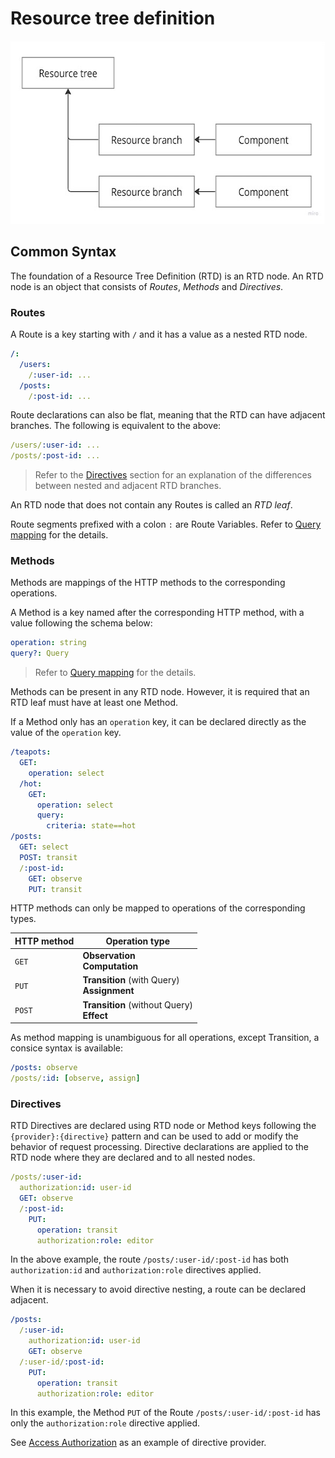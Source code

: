 # Resource tree definition

<a href="">
  <picture>
    <source media="(prefers-color-scheme: dark)" srcset=".assets/rtd-dark.jpg">
    <img alt="IA3" width="600" height="293" src="./.assets/rtd-light.jpg">
  </picture>
</a>

## Common Syntax

The foundation of a Resource Tree Definition (RTD) is an RTD node.
An RTD node is an object that consists of _Routes_, _Methods_ and _Directives_.

### Routes

A Route is a key starting with `/` and it has a value as a nested RTD node.

```yaml
/:
  /users:
    /:user-id: ...
  /posts:
    /:post-id: ...
```

Route declarations can also be flat, meaning that the RTD can have adjacent branches. The following is equivalent to the
above:

```yaml
/users/:user-id: ...
/posts/:post-id: ...
```

> Refer to the [Directives](#directives) section for an explanation of the differences between nested and adjacent RTD
> branches.

An RTD node that does not contain any Routes is called an _RTD leaf_.

Route segments prefixed with a colon `:` are Route Variables. Refer to [Query mapping](tree.query.md) for the details.

### Methods

Methods are mappings of the HTTP methods to the corresponding operations.

A Method is a key named after the corresponding HTTP method, with a value following the schema below:

```yaml
operation: string
query?: Query
```

> Refer to [Query mapping](tree.query.md) for the details.

Methods can be present in any RTD node. However, it is required that an RTD leaf must have at least one Method.

If a Method only has an `operation` key, it can be declared directly as the value of the `operation` key.

```yaml
/teapots:
  GET:
    operation: select
  /hot:
    GET:
      operation: select
      query:
        criteria: state==hot
/posts:
  GET: select
  POST: transit
  /:post-id:
    GET: observe
    PUT: transit
```

HTTP methods can only be mapped to operations of the corresponding types.

| HTTP method | Operation type                                 |
|-------------|------------------------------------------------|
| `GET`       | **Observation**<br/>**Computation**            |
| `PUT`       | **Transition** (with Query)<br/>**Assignment** |
| `POST`      | **Transition** (without Query)<br/>**Effect**  |

As method mapping is unambiguous for all operations, except Transition, a consice syntax is available:

```yaml
/posts: observe
/posts/:id: [observe, assign]
```

### Directives

RTD Directives are declared using RTD node or Method keys following the `{provider}:{directive}` pattern and can be used
to add or modify the behavior of request processing. Directive declarations are applied to the RTD node where they are
declared and to all nested nodes.

```yaml
/posts/:user-id:
  authorization:id: user-id
  GET: observe
  /:post-id:
    PUT:
      operation: transit
      authorization:role: editor
```

In the above example, the route `/posts/:user-id/:post-id` has both `authorization:id` and `authorization:role`
directives applied.

When it is necessary to avoid directive nesting, a route can be declared adjacent.

```yaml
/posts:
  /:user-id:
    authorization:id: user-id
    GET: observe
  /:user-id/:post-id:
    PUT:
      operation: transit
      authorization:role: editor
```

In this example, the Method `PUT` of the Route `/posts/:user-id/:post-id` has only the `authorization:role` directive
applied.

See [Access Authorization](./access.md) as an example of directive provider.

